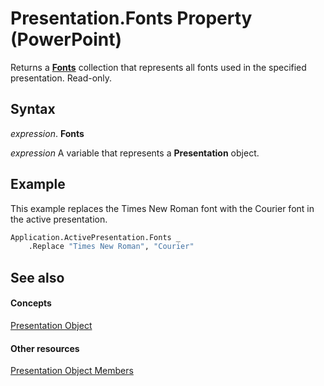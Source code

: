 
# Presentation.Fonts Property (PowerPoint)

Returns a  **[Fonts](1a8f44ea-515f-5eb9-eab5-6204d9b1d5bc.md)** collection that represents all fonts used in the specified presentation. Read-only.


## Syntax

 _expression_. **Fonts**

 _expression_ A variable that represents a **Presentation** object.


## Example

This example replaces the Times New Roman font with the Courier font in the active presentation.


```vb
Application.ActivePresentation.Fonts _
    .Replace "Times New Roman", "Courier"
```


## See also


#### Concepts


[Presentation Object](ec75cf52-69f8-d35b-0a26-4a8da8a9683f.md)
#### Other resources


[Presentation Object Members](b3538c7e-5fd9-d34d-ab5c-0105dbd516d0.md)
